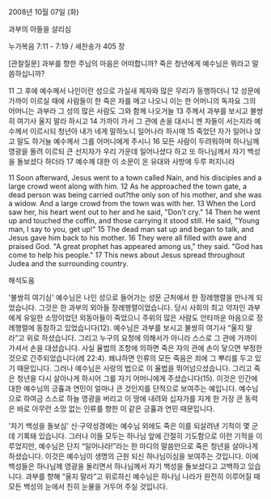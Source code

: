 2008년 10월 07일 (화)

과부의 아들을 살리심



누가복음 7:11 - 7:19 / 새찬송가 405 장


[관찰질문]
과부를 향한 주님의 마음은 어떠합니까? 
죽은 청년에게 예수님은 뭐라고 말씀하십니까? 

11 그 후에 예수께서 나인이란 성으로 가실새 제자와 많은 무리가 동행하더니 
12 성문에 가까이 이르실 때에 사람들이 한 죽은 자를 메고 나오니 이는 한 어머니의 독자요 그의 어머니는 과부라 그 성의 많은 사람도 그와 함께 나오거늘 
13 주께서 과부를 보시고 불쌍히 여기사 울지 말라 하시고 
14 가까이 가서 그 관에 손을 대시니 멘 자들이 서는지라 예수께서 이르시되 청년아 내가 네게 말하노니 일어나라 하시매 
15 죽었던 자가 일어나 앉고 말도 하거늘 예수께서 그를 어머니에게 주시니 
16 모든 사람이 두려워하며 하나님께 영광을 돌려 이르되 큰 선지자가 우리 가운데 일어나셨다 하고 또 하나님께서 자기 백성을 돌보셨다 하더라 
17 예수께 대한 이 소문이 온 유대와 사방에 두루 퍼지니라 

11 Soon afterward, Jesus went to a town called Nain, and his disciples and a large crowd went along with him. 
12 As he approached the town gate, a dead person was being carried out?the only son of his mother, and she was a widow. And a large crowd from the town was with her. 
13 When the Lord saw her, his heart went out to her and he said, "Don't cry." 
14 Then he went up and touched the coffin, and those carrying it stood still. He said, "Young man, I say to you, get up!" 
15 The dead man sat up and began to talk, and Jesus gave him back to his mother. 
16 They were all filled with awe and praised God. "A great prophet has appeared among us," they said. "God has come to help his people." 
17 This news about Jesus spread throughout Judea and the surrounding country.

해석도움





'불쌍히 여기심'
 예수님은 나인 성으로 들어가는 성문 근처에서 한 장례행렬을 만나게 되었습니다. 그것은 한 과부의 외아들 장례행렬이었습니다. 당시 사회의 최고 약자인 과부에게 유일한 소망이었던 외동아들이 죽었으니 주위의 많은 사람도 안타까운 마음으로 장례행렬에 동참하고 있었습니다(12). 예수님은 과부를 보시고 불쌍히 여기사 “울지 말라”고 위로 하셨습니다. 그리고 누구의 요청에 의해서가 아니라 스스로 그 관에 가까이 가셔서 손을 대셨습니다. 사실 율법의 조항에 의하면 죽은 자의 관에 손이 닿으면 부정한 것으로 간주되었습니다(레 22:4). 왜냐하면 인류의 모든 죽음은 죄에 그 뿌리를 두고 있기 때문입니다. 그러나 예수님은 사랑의 법으로 이 율법을 뛰어넘으셨습니다. 그리고 죽은 청년을 다시 살아나게 하시어 그를 자기 어머니에게 주셨습니다(15). 이것은 인간에 대한 예수님의 긍휼과 연민이 얼마나 큰 것인지를 단적으로 보여주는 예입니다. 예수님으로 하여금 스스로 하늘 영광을 버리고 이 땅에 내려와 십자가를 지게 한 가장 큰 동력은 바로 아무런 소망 없는 인류를 향한 이 같은 긍휼과 연민 때문입니다.          

'자기 백성을 돌보심'
 신·구약성경에는 예수님 외에도 죽은 이를 되살려낸 기적이 몇 군데 기록돼 있습니다. 그러나 이들 모두는 하나님 앞에 간절히 기도함으로 이런 기적을 이루었지만, 예수님은 단지 “일어나라!”라는 한 마디의 말씀만으로 죽은 청년을 살아나게 하셨습니다. 이것은 예수님이 생명의 근원 되신 하나님이심을 보여주는 것입니다. 이에 백성들은 하나님께 영광을 돌리면서 하나님께서 자기 백성을 돌보셨다고 고백하고 있습니다. 과부를 향해 “울지 말라”고 위로하신 예수님은 하나님 나라가 완전히 이루어질 때 모든 백성의 눈에서 친히 눈물을 거두어 주실 것입니다.